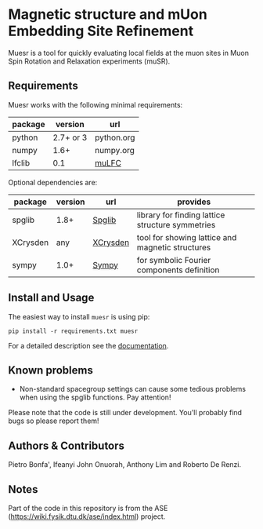 Magnetic structure and mUon Embedding Site Refinement
=====================================================

Muesr is a tool for quickly evaluating local fields at the muon sites in Muon Spin Rotation and Relaxation experiments (muSR).

Requirements
------------

Muesr works with the following minimal requirements:

| package | version    | url        |
|---------|------------|------------|
| python  | 2.7+ or 3  | python.org |
| numpy   | 1.6+       | numpy.org  |
| lfclib  | 0.1        | [muLFC](http://www.github.com/bonfus/muLFC) |

Optional dependencies are:

| package  | version    | url        | provides |
|----------|------------|------------|----------|
| spglib   | 1.8+       | [Spglib](http://atztogo.github.io/spglib) |  library for finding lattice structure symmetries |
| XCrysden | any        | [XCrysden](http://www.xcrysden.org) | tool for showing lattice and magnetic structures |
| sympy    | 1.0+       | [Sympy](http://sympy.org) | for symbolic Fourier components definition |


Install and Usage
-----------------

The easiest way to install `muesr` is using pip:

    pip install -r requirements.txt muesr

For a detailed description see the [documentation](http://muesr.readthedocs.io/en/latest/Install.html).

Known problems
--------------

- Non-standard spacegroup settings can cause some tedious problems when 
  using the spglib functions. Pay attention!

Please note that the code is still under development. 
You'll probably find bugs so please report them!

Authors & Contributors
----------------------

Pietro Bonfa', Ifeanyi John Onuorah, Anthony Lim and Roberto De Renzi.


Notes
-----

Part of the code in this repository is from the ASE
(https://wiki.fysik.dtu.dk/ase/index.html) project. 
